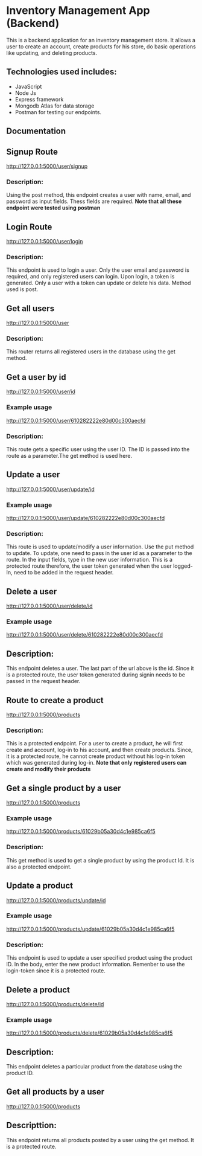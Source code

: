 
# Inventory Management App (Backend)
This is a backend application for an inventory management store. It allows a user to create an account, create products for his store, do basic operations like updating, and deleting products.
## Technologies used includes:
- JavaScript
- Node Js
- Express framework
- Mongodb Atlas for data storage
- Postman for testing our endpoints.
## Documentation

## Signup Route
http://127.0.0.1:5000/user/signup
### Description:
Using the post method, this endpoint creates a user with name, email, and password as input fields. Thess fields are required.
**Note that all these endpoint were tested using postman**

## Login Route
http://127.0.0.1:5000/user/login
### Description:
This endpoint is used to login a user. Only the user email and password is required, and only registered users can login. Upon login, a token is generated. Only a user with a token can update or delete his data. Method used is post.

## Get all users
http://127.0.0.1:5000/user
### Description:
This router returns all registered users in the database using the get method. 

## Get a user by id
http://127.0.0.1:5000/user/id
### Example usage
http://127.0.0.1:5000/user/610282222e80d00c300aecfd
### Description:
This route gets a specific user using the user ID. The ID is passed into the route as a parameter.The get method is used here.

## Update a user
http://127.0.0.1:5000/user/update/id
### Example usage
http://127.0.0.1:5000/user/update/610282222e80d00c300aecfd
### Description:
This route is used to update/modify a user information. Use the put method to update. To update, one need to pass in the user id as a parameter to the route. In the input fields, type in the new user information. This is a protected route therefore, the user token generated when the user logged-In, need to be added in the request header.

## Delete a user
http://127.0.0.1:5000/user/delete/id
### Example usage
http://127.0.0.1:5000/user/delete/610282222e80d00c300aecfd
## Description:
This endpoint deletes a user. The last part of the url above is the id. Since it is a protected route, the user token generated during signin needs to be passed in the request header.

## Route to create a product
http://127.0.0.1:5000/products
### Description:
This is a protected endpoint. For a user to create a product, he will first create and account, log-in to his account, and then create products. Since, it is a protected route, he cannot create product without his log-in token which was generated during log-in.
**Note that only registered users can create and modify their products**

## Get a single product by a user
http://127.0.0.1:5000/products
### Example usage
http://127.0.0.1:5000/products/61029b05a30d4c1e985ca6f5
### Description:
This get method is used to get a single product by using the product Id. It is also a protected endpoint.

## Update a product
http://127.0.0.1:5000/products/update/id
### Example usage
http://127.0.0.1:5000/products/update/61029b05a30d4c1e985ca6f5
### Description:
This endpoint is used to update a user specified product using the product ID. In the body, enter the new product information. Remenber to use the login-token since it is a protected route.

## Delete a product
http://127.0.0.1:5000/products/delete/id
### Example usage
http://127.0.0.1:5000/products/delete/61029b05a30d4c1e985ca6f5
## Description:
This endpoint deletes a particular product from the database using the product ID.

## Get all products by a user
http://127.0.0.1:5000/products
## Descripttion:
This endpoint returns all products posted by a user using the get method. It is a protected route.

